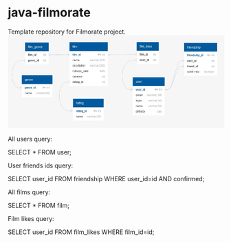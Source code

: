 # java-filmorate
Template repository for Filmorate project.
![Filmorate database diagram](https://github.com/huagary/java-filmorate/blob/main/images/filmorate_db.jpg)

All users query:

  SELECT * FROM user;

User friends ids query:

  SELECT user_id FROM friendship WHERE user_id=id AND confirmed;

All films query:

  SELECT * FROM film;

Film likes query:

  SELECT user_id FROM film_likes WHERE film_id=id;
